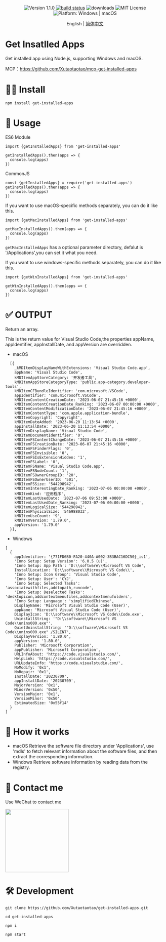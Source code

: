 <div align="center">
  <p>
    <img src="https://img.shields.io/badge/version-1.1.0-blue.svg" alt="Version 1.1.0"/>
    <a href="https://github.com/Xutaotaotao/get-installed-apps/actions/workflows/main.yml"><img src="https://github.com/Xutaotaotao/get-installed-apps/actions/workflows/main.yml/badge.svg" alt="build status"></a>
    <img src="https://img.shields.io/npm/dt/get-installed-apps" alt="downloads" />
    <img src="https://img.shields.io/badge/license-MIT-green.svg" alt="MIT License"/>
    <img src="https://img.shields.io/badge/platform-Windows%20%7C%20macOS-lightgrey.svg" alt="Platform: Windows | macOS"/>
  </p>
</div>
<div align="center">

  English | [简体中文](https://github.com/Xutaotaotao/get-installed-apps/blob/master/README-zh_CN.md)
  
</div>

# Get Insatlled Apps


Get installed app using Node.js, supporting Windows and macOS. 

MCP：https://github.com/Xutaotaotao/mcp-get-installed-apps

# 👨‍💻 Install

`npm install get-installed-apps`

# 🔌 Usage

ES6 Module 

```
import {getInstalledApps} from 'get-installed-apps'

getInstalledApps().then(apps => {
  console.log(apps)
})
```

CommonJS

```
const {getInstalledApps} = require('get-installed-apps')
getInstalledApps().then(apps => {
  console.log(apps)
})
```

If you want to use macOS-specific methods separately, you can do it like this.


```
import {getMacInstalledApps} from 'get-installed-apps'

getMacInstalledApps().then(apps => {
  console.log(apps)
})
```

`getMacInstalledApps` has a optional parameter directory, defalut is '/Applications',you can set it what you need.

If you want to use windows-specific methods separately, you can do it like this.

```
import {getWinInstalledApps} from 'get-installed-apps'

getWinInstalledApps().then(apps => {
  console.log(apps)
})
```

# ✅ OUTPUT

Return an array.

This is the return value for Visual Studio Code,the properties appName, appIdentifier, appInstallDate, and appVersion are overridden.

- macOS

```
  [{
    _kMDItemDisplayNameWithExtensions: 'Visual Studio Code.app',
    appName: 'Visual Studio Code',
    kMDItemAppStoreCategory: '开发者工具',
    kMDItemAppStoreCategoryType: 'public.app-category.developer-tools',
    kMDItemCFBundleIdentifier: 'com.microsoft.VSCode',
    appIdentifier: 'com.microsoft.VSCode',
    kMDItemContentCreationDate: '2023-06-07 21:45:16 +0000',
    kMDItemContentCreationDate_Ranking: '2023-06-07 00:00:00 +0000',
    kMDItemContentModificationDate: '2023-06-07 21:45:16 +0000',
    kMDItemContentType: 'com.apple.application-bundle',
    kMDItemCopyright: 'Copyright',
    kMDItemDateAdded: '2023-06-20 11:13:54 +0000',
    appInstallDate: '2023-06-20 11:13:54 +0000',
    kMDItemDisplayName: 'Visual Studio Code',
    kMDItemDocumentIdentifier: '0',
    kMDItemFSContentChangeDate: '2023-06-07 21:45:16 +0000',
    kMDItemFSCreationDate: '2023-06-07 21:45:16 +0000',
    kMDItemFSFinderFlags: '0',
    kMDItemFSInvisible: '0',
    kMDItemFSIsExtensionHidden: '1',
    kMDItemFSLabel: '0',
    kMDItemFSName: 'Visual Studio Code.app',
    kMDItemFSNodeCount: '1',
    kMDItemFSOwnerGroupID: '20',
    kMDItemFSOwnerUserID: '501',
    kMDItemFSSize: '544298942',
    kMDItemInterestingDate_Ranking: '2023-07-06 00:00:00 +0000',
    kMDItemKind: '应用程序',
    kMDItemLastUsedDate: '2023-07-06 09:53:00 +0000',
    kMDItemLastUsedDate_Ranking: '2023-07-06 00:00:00 +0000',
    kMDItemLogicalSize: '544298942',
    kMDItemPhysicalSize: '546988032',
    kMDItemUseCount: '9',
    kMDItemVersion: '1.79.0',
    appVersion: '1.79.0'
  }],
```
- Windows
```
[
  {
    appIdentifier: '{771FD6B0-FA20-440A-A002-3B3BAC16DC50}_is1',
    'Inno Setup: Setup Version': '6.0.5 (u)',
    'Inno Setup: App Path': 'D:\\software\\Microsoft VS Code',
    InstallLocation: 'D:\\software\\Microsoft VS Code\\',
    'Inno Setup: Icon Group': 'Visual Studio Code',
    'Inno Setup: User': 'CYJ',
    'Inno Setup: Selected Tasks': 'associatewithfiles,addtopath,runcode',
    'Inno Setup: Deselected Tasks': 'desktopicon,addcontextmenufiles,addcontextmenufolders',
    'Inno Setup: Language': 'simplifiedChinese',
    DisplayName: 'Microsoft Visual Studio Code (User)',
    appName: 'Microsoft Visual Studio Code (User)',
    DisplayIcon: 'D:\\software\\Microsoft VS Code\\Code.exe',
    UninstallString: '"D:\\software\\Microsoft VS Code\\unins000.exe"',
    QuietUninstallString: '"D:\\software\\Microsoft VS Code\\unins000.exe" /SILENT',
    DisplayVersion: '1.80.0',
    appVersion: '1.80.0',
    Publisher: 'Microsoft Corporation',
    appPublisher: 'Microsoft Corporation',
    URLInfoAbout: 'https://code.visualstudio.com/',
    HelpLink: 'https://code.visualstudio.com/',
    URLUpdateInfo: 'https://code.visualstudio.com/',
    NoModify: '0x1',
    NoRepair: '0x1',
    InstallDate: '20230709',
    appInstallDate: '20230709',
    MajorVersion: '0x1',
    MinorVersion: '0x50',
    VersionMajor: '0x1',
    VersionMinor: '0x50',
    EstimatedSize: '0x55f14'
  }
]
```


# 🤔 How it works

- macOS
Retrieve the software file directory under 'Applications', use 'mdls' to fetch relevant information about the software files, and then extract the corresponding information.
- Windows
Retrieve software information by reading data from the registry.

# 📱 Contact me

Use WeChat to contact me

<img src="https://xutaotaotao.github.io/wx_qr.jpeg" width="200"/>

# 🛠 Development
```
git clone https://github.com/Xutaotaotao/get-installed-apps.git

cd get-installed-apps

npm i

npm start

```

